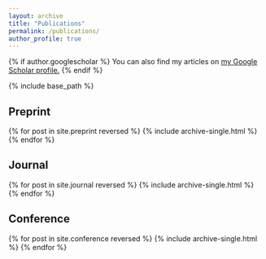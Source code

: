 ```yaml
---
layout: archive
title: "Publications"
permalink: /publications/
author_profile: true
---
```


{% if author.googlescholar %}
  You can also find my articles on <u><a href="{{author.googlescholar}}">my Google Scholar profile</a>.</u>
{% endif %}

{% include base_path %}

## Preprint

{% for post in site.preprint reversed %}
  {% include archive-single.html %}
{% endfor %}

## Journal

{% for post in site.journal reversed %}
  {% include archive-single.html %}
{% endfor %}

## Conference

{% for post in site.conference reversed %}
  {% include archive-single.html %}
{% endfor %}
